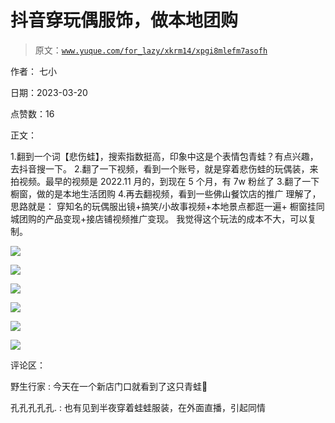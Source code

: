 # 抖音穿玩偶服饰，做本地团购

> 原文：[`www.yuque.com/for_lazy/xkrm14/xpgi8mlefm7asofh`](https://www.yuque.com/for_lazy/xkrm14/xpgi8mlefm7asofh)

作者： 七小

日期：2023-03-20

点赞数：16

正文：

1.翻到一个词【悲伤蛙】，搜索指数挺高，印象中这是个表情包青蛙？有点兴趣，去抖音搜一下。 2.翻了一下视频，看到一个账号，就是穿着悲伤蛙的玩偶装，来拍视频。最早的视频是 2022.11 月的，到现在 5 个月，有 7w 粉丝了 3.翻了一下橱窗，做的是本地生活团购 4.再去翻视频，看到一些佛山餐饮店的推广 理解了，思路就是： 穿知名的玩偶服出镜+搞笑/小故事视频+本地景点都逛一遍+ 橱窗挂同城团购的产品变现+接店铺视频推广变现。 我觉得这个玩法的成本不大，可以复制。

![](img/4fe2fb06d8871d8f6af5b88451f4b105.png)  

![](img/de315e62a9f3b5bd1cabfa8e8415d956.png)  

![](img/52637460320cf819b791a43101e4dac1.png)  

![](img/f0b813d9293c62640bb246b147b7f471.png)  

![](img/8d57f4cc6ccfddcda2683f9f9ee4d9f1.png)  

![](img/4af07253e5d9bcf1e857c86650b071be.png)  

评论区：

野生行家 : 今天在一个新店门口就看到了这只青蛙🐸

孔孔孔孔孔. : 也有见到半夜穿着蛙蛙服装，在外面直播，引起同情



